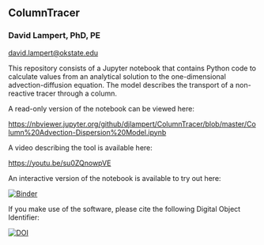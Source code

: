 ## ColumnTracer  
### David Lampert, PhD, PE  
david.lampert@okstate.edu  

This repository consists of a Jupyter notebook that contains Python code to calculate values from an analytical solution to the one-dimensional advection-diffusion equation. The model describes the transport of a non-reactive tracer through a column.

A read-only version of the notebook can be viewed here:  

https://nbviewer.jupyter.org/github/djlampert/ColumnTracer/blob/master/Column%20Advection-Dispersion%20Model.ipynb

A video describing the tool is available here:

https://youtu.be/su0ZQnowpVE

An interactive version of the notebook is available to try out here:

[![Binder](https://mybinder.org/badge_logo.svg)](https://mybinder.org/v2/gh/djlampert/ColumnTracer/master?filepath=Column%20Advection-Dispersion%20Model.ipynb)

If you make use of the software, please cite the following Digital Object Identifier:

[![DOI](https://zenodo.org/badge/DOI/10.5281/zenodo.3767064.svg)](https://doi.org/10.5281/zenodo.3767064)
